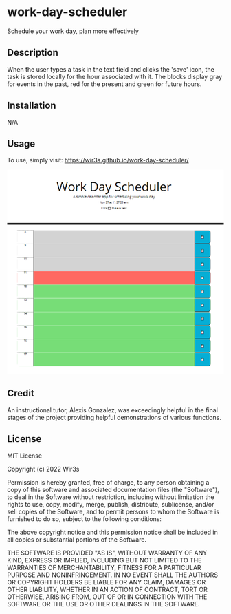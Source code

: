# work-day-scheduler

Schedule your work day, plan more effectively

## Description

When the user types a task in the text field and clicks the 'save' icon, the task is stored locally for the hour associated with it. The blocks display gray for events in the past, red for the present and green for future hours.

## Installation

N/A

## Usage

To use, simply visit: https://wir3s.github.io/work-day-scheduler/

![Screenshot](./assets/images/scheduler-screenshot.png)

## Credit

An instructional tutor, Alexis Gonzalez, was exceedingly helpful in the final stages of the project providing helpful demonstrations of various functions.

## License

MIT License

Copyright (c) 2022 Wir3s

Permission is hereby granted, free of charge, to any person obtaining a copy
of this software and associated documentation files (the "Software"), to deal
in the Software without restriction, including without limitation the rights
to use, copy, modify, merge, publish, distribute, sublicense, and/or sell
copies of the Software, and to permit persons to whom the Software is
furnished to do so, subject to the following conditions:

The above copyright notice and this permission notice shall be included in all
copies or substantial portions of the Software.

THE SOFTWARE IS PROVIDED "AS IS", WITHOUT WARRANTY OF ANY KIND, EXPRESS OR
IMPLIED, INCLUDING BUT NOT LIMITED TO THE WARRANTIES OF MERCHANTABILITY,
FITNESS FOR A PARTICULAR PURPOSE AND NONINFRINGEMENT. IN NO EVENT SHALL THE
AUTHORS OR COPYRIGHT HOLDERS BE LIABLE FOR ANY CLAIM, DAMAGES OR OTHER
LIABILITY, WHETHER IN AN ACTION OF CONTRACT, TORT OR OTHERWISE, ARISING FROM,
OUT OF OR IN CONNECTION WITH THE SOFTWARE OR THE USE OR OTHER DEALINGS IN THE
SOFTWARE.
